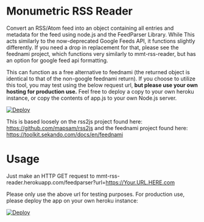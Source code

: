 # Monumetric RSS Reader

Convert an RSS/Atom feed into an object containing all entries and metadata for the feed using node.js and the FeedParser Library. While This acts similarly to the now-deprecated Google Feeds API, it functions slightly differently. If you need a drop in replacement for that, please see the feednami project, which functions very similarly to mmt-rss-reader, but has an option for google feed api formatting.

This can function as a free alternative to feednami (the returned object is identical to that of the non-google feednami return). If you choose to utilize this tool, you may test using the below request url, **but please use your own hosting for production use.** Feel free to deploy a copy to your own heroku instance, or copy the contents of app.js to your own Node.js server.

[![Deploy](https://www.herokucdn.com/deploy/button.svg)](https://heroku.com/deploy)

This is based loosely on the rss2js project found here: https://github.com/mapsam/rss2js and the feednami project found here: https://toolkit.sekando.com/docs/en/feednami



# Usage

Just make an HTTP GET request to mmt-rss-reader.herokuapp.com/feedparser?url=https://Your.URL.HERE.com

Please only use the above url for testing purposes. For production use, please deploy the app on your own heroku instance:

[![Deploy](https://www.herokucdn.com/deploy/button.svg)](https://heroku.com/deploy)

